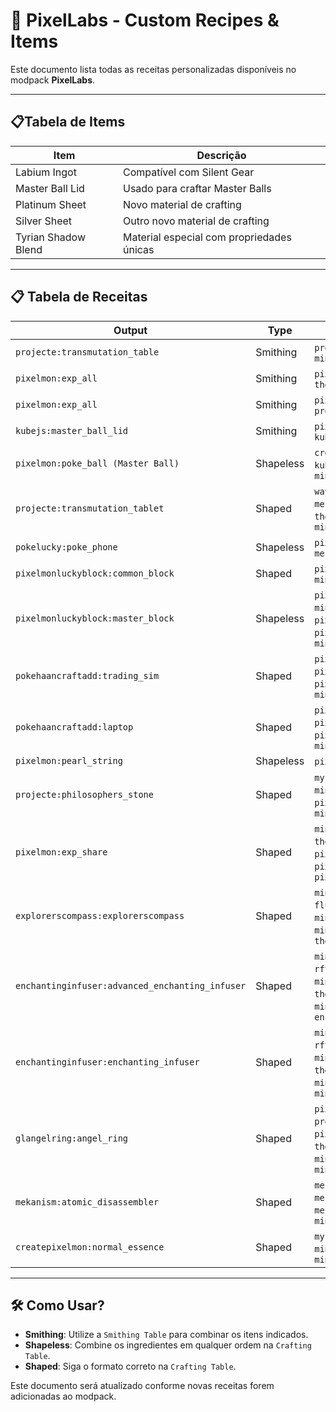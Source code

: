# 📜 PixelLabs - Custom Recipes & Items

Este documento lista todas as receitas personalizadas disponíveis no modpack **PixelLabs**.

---

## 📋Tabela de Items
| Item           | Descrição|
|---------------------|--------------------|
| Labium Ingot       | Compatível com Silent Gear|
| Master Ball Lid    | Usado para craftar Master Balls|
| Platinum Sheet     | Novo material de crafting|
| Silver Sheet       | Outro novo material de crafting|
| Tyrian Shadow Blend | Material especial com propriedades únicas|

---

## 📋 Tabela de Receitas

| Output | Type | Ingredients |
|--------|------|-------------|
| `projecte:transmutation_table` | Smithing | `projecte:philosophers_stone` + `minecraft:netherite_block` |
| `pixelmon:exp_all` | Smithing | `pixelmon:exp_share` + `thermal:upgrade_augment_3` |
| `pixelmon:exp_all` | Smithing | `pixelmon:exp_share` + `projecte:philosophers_stone` |
| `kubejs:master_ball_lid` | Smithing | `pixelmon:poke_ball_lid (Ultra Ball)` + `kubejs:tyrian_shadow_blend` |
| `pixelmon:poke_ball (Master Ball)` | Shapeless | `createpixelmon:radiant_base` + `kubejs:master_ball_lid` + `minecraft:stone_button` |
| `projecte:transmutation_tablet` | Shaped | `waystones:warp_dust`, `mekanism:teleportation_core`, `thermal:enderium_ingot`, `minecraft:enchanting_table` |
| `pokelucky:poke_phone` | Shapeless | `pixelmon:camera`, `minecraft:glass`, `mekanism:energy_tablet` |
| `pixelmonluckyblock:common_block` | Shaped | `pixelmon:poke_ball`, `minecraft:gold_ingot` |
| `pixelmonluckyblock:master_block` | Shapeless | `pixelmon:fire_gem`, `minecraft:netherite_ingot`, `pixelmon:wishing_piece`, `pixelmon:amethyst`, `minecraft:ender_chest` |
| `pokehaancraftadd:trading_sim` | Shaped | `pixelmon:cooked_red_apricorn`, `pixelmon:poke_ball`, `thermal:iron_gear`, `pixelmon:red_trade_machine`, `minecraft:redstone_block` |
| `pokehaancraftadd:laptop` | Shaped | `pixelmon:cooked_red_apricorn`, `pixelmon:poke_ball`, `thermal:iron_gear`, `pixelmon:red_pc`, `minecraft:redstone_block` |
| `pixelmon:pearl_string` | Shapeless | `pixelmon:pearl` x3 |
| `projecte:philosophers_stone` | Shaped | `mysticalagriculture:supremium_essence`, `minecraft:nether_star`, `pixelmon:wishing_piece`, `minecraft:dragon_egg` |
| `pixelmon:exp_share` | Shaped | `minecraft:ender_pearl`, `thermal:electrum_gear`, `pixelmon:rare_candy`, `pixelmon:l_exp_candy`, `pixelmon:aluminium_plate` |
| `explorerscompass:explorerscompass` | Shaped | `minecraft:ender_pearl`, `fluxnetworks:flux_dust`, `minecraft:netherite_ingot`, `minecraft:compass`, `pixelmon:amethyst`, `thermal:invar_gear` |
| `enchantinginfuser:advanced_enchanting_infuser` | Shaped | `minecraft:book`, `rftoolsbase:infused_diamond`, `minecraft:netherite_ingot`, `thermal:signalum_ingot`, `minecraft:obsidian`, `enchantinginfuser:enchanting_infuser` |
| `enchantinginfuser:enchanting_infuser` | Shaped | `minecraft:book`, `rftoolsbase:infused_diamond`, `minecraft:emerald`, `thermal:signalum_ingot`, `minecraft:obsidian`, `minecraft:enchanting_table` |
| `glangelring:angel_ring` | Shaped | `pixelmon:mental_herb`, `projecte:dark_matter`, `pixelmon:white_herb`, `thermal:lumium_ingot`, `minecraft:elytra`, `minecraft:nether_star` |
| `mekanism:atomic_disassembler` | Shaped | `mekanism:alloy_infused`, `mekanism:energy_tablet`, `mekanism:alloy_atomic`, `minecraft:netherite_pickaxe` |
| `createpixelmon:normal_essence` | Shaped | `mysticalagriculture:inferium_essence`, `minecraft:iron_ingot`, `minecraft:slime_ball` |

---

## 🛠️ Como Usar?
- **Smithing**: Utilize a `Smithing Table` para combinar os itens indicados.
- **Shapeless**: Combine os ingredientes em qualquer ordem na `Crafting Table`.
- **Shaped**: Siga o formato correto na `Crafting Table`.

Este documento será atualizado conforme novas receitas forem adicionadas ao modpack.
